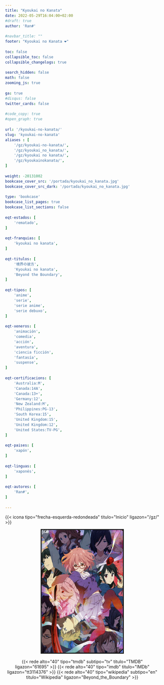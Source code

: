 ```yaml
---
title: "Kyoukai no Kanata"
date: 2022-05-29T16:04:00+02:00
#draft: true
author: 'Ran#'

#navbar_title: ""
footer: "Kyoukai no Kanata ❤️"

toc: false
collapsible_toc: false
collapsible_changelogs: true

search_hidden: false
math: false
zooming_js: true

ga: true
#disqus: false
twitter_cards: false

#code_copy: true
#open_graph: true

url: '/kyoukai-no-kanata/'
slug: 'kyoukai-no-kanata'
aliases : [
    '/gz/kyoukai-no-kanata/',
    '/gz/kyoukai_no_kanata/',
    '/gz/kyoukai no kanata/',
    '/gz/kyoukainokanata/',
]

weight: -20131002
bookcase_cover_src: '/portada/kyoukai_no_kanata.jpg'
bookcase_cover_src_dark: '/portada/kyoukai_no_kanata.jpg'

type: 'bookcase'
bookcase_list_pages: true
bookcase_list_sections: false

eqt-estados: [
    'rematado',
]

eqt-franquias: [
    'kyoukai no kanata',
]

eqt-titulos: [
    '境界の彼方',
    'Kyoukai no kanata',
    'Beyond the Boundary',
]

eqt-tipos: [
    'anime',
    'serie',
    'serie anime',
    'serie debuxo',
]

eqt-xeneros: [
    'animación',
    'comedia',
    'acción',
    'aventura',
    'ciencia ficción',
    'fantasía',
    'suspense',
]

eqt-certificacions: [
    'Australia:M',
    'Canada:14A',
    'Canada:13+',
    'Germany:12',
    'New Zealand:M',
    'Philippines:PG-13',
    'South Korea:15',
    'United Kingdom:15',
    'United Kingdom:12',
    'United States:TV-PG',
]

eqt-paises: [
    'xapón',
]

eqt-linguas: [
    'xaponés',
]

eqt-autores: [
    'Ran#',
]

---
```


{{< icona tipo="frecha-esquerda-redondeada" titulo="Inicio" ligazon="/gz/" >}}

<div style="text-align: center">
<img style="border: 3px solid currentColor" height=400 title="Kyoukai no kanata" alt="Kyoukai no kanata" src="/portada/kyoukai_no_kanata.jpg">

{{< rede alto="40" tipo="tmdb" subtipo="tv" titulo="TMDB" ligazon="61695" >}}
{{< rede alto="40" tipo="imdb" titulo="IMDb" ligazon="tt3114376" >}}
{{< rede alto="40" tipo="wikipedia" subtipo="en" titulo="Wikipedia" ligazon="Beyond_the_Boundary" >}}
</div>
